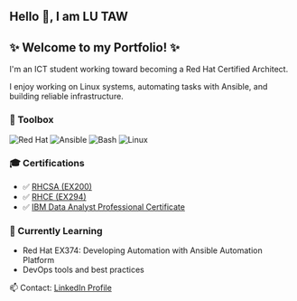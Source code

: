 ## Hello 👋, I am LU TAW

<!--
coderboe is a ✨ _special_ ✨ repository because its README.md (this file) appears on your GitHub profile.

Here are some ideas to get you started:

- 🔭 I’m currently working on ...
- 🌱 I’m currently learning ...
- 👯 I’m looking to collaborate on ...
- 🤔 I’m looking for help with ...
- 💬 Ask me about ...
- 📫 How to reach me: ...
- 😄 Pronouns: ...
- ⚡ Fun fact: ...
🛠️👨‍💻
-->

## ✨ Welcome to my  Portfolio! ✨

 I'm an ICT student working toward becoming a Red Hat Certified Architect.  

 I enjoy working on Linux systems, automating tasks with Ansible, and building reliable infrastructure.

### 🧰 Toolbox
![Red Hat](https://img.shields.io/badge/-Red_Hat-EE0000?logo=redhat&logoColor=white)
![Ansible](https://img.shields.io/badge/-Ansible-000000?logo=ansible)
![Bash](https://img.shields.io/badge/-Bash-4EAA25?logo=gnubash&logoColor=white)
![Linux](https://img.shields.io/badge/-Linux-FCC624?logo=linux&logoColor=black)

### 🎓 Certifications

- ✅ [RHCSA (EX200)](https://www.credly.com/badges/697bfb93-13f3-4874-879b-04869adb13a0/public_url)
- ✅ [RHCE (EX294)](https://www.credly.com/badges/4a85873a-d737-452d-94f7-0bb890fcd3bb/public_url)
- ✅ [IBM Data Analyst Professional Certificate](https://www.credly.com/badges/32bd21b9-f509-43c8-afc8-7d130114cdd2/public_url)


### 📘 Currently Learning
- Red Hat EX374: Developing Automation with Ansible Automation Platform
- DevOps tools and best practices

📫 Contact: [LinkedIn Profile](https://www.linkedin.com/in/lutaw/)
